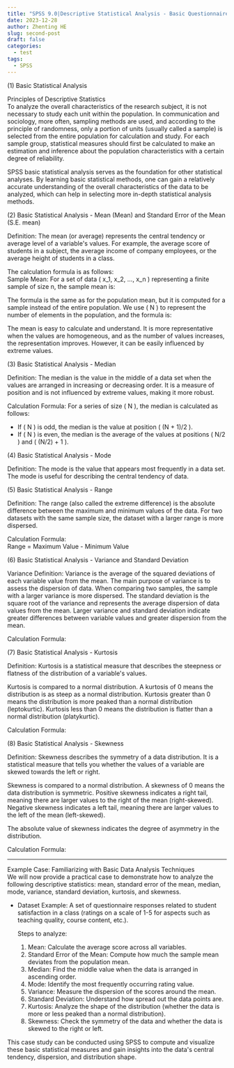 ```yaml
---
title: "SPSS 9.0|Descriptive Statistical Analysis - Basic Questionnaire Analysis"
date: 2023-12-28
author: Zhenting HE
slug: second-post
draft: false
categories:
  - test
tags:
  - SPSS
---
```

(1) Basic Statistical Analysis

Principles of Descriptive Statistics  
To analyze the overall characteristics of the research subject, it is not necessary to study each unit within the population. In communication and sociology, more often, sampling methods are used, and according to the principle of randomness, only a portion of units (usually called a sample) is selected from the entire population for calculation and study. For each sample group, statistical measures should first be calculated to make an estimation and inference about the population characteristics with a certain degree of reliability.

SPSS basic statistical analysis serves as the foundation for other statistical analyses. By learning basic statistical methods, one can gain a relatively accurate understanding of the overall characteristics of the data to be analyzed, which can help in selecting more in-depth statistical analysis methods.

(2) Basic Statistical Analysis - Mean (Mean) and Standard Error of the Mean (S.E. mean)

Definition: The mean (or average) represents the central tendency or average level of a variable's values. For example, the average score of students in a subject, the average income of company employees, or the average height of students in a class.

The calculation formula is as follows:  
Sample Mean: For a set of data \( x_1, x_2, ..., x_n \) representing a finite sample of size n, the sample mean is:

The formula is the same as for the population mean, but it is computed for a sample instead of the entire population. We use \( N \) to represent the number of elements in the population, and the formula is:

The mean is easy to calculate and understand. It is more representative when the values are homogeneous, and as the number of values increases, the representation improves. However, it can be easily influenced by extreme values.

(3) Basic Statistical Analysis - Median

Definition: The median is the value in the middle of a data set when the values are arranged in increasing or decreasing order. It is a measure of position and is not influenced by extreme values, making it more robust.

Calculation Formula: For a series of size \( N \), the median is calculated as follows:
- If \( N \) is odd, the median is the value at position \( (N + 1)/2 \).
- If \( N \) is even, the median is the average of the values at positions \( N/2 \) and \( (N/2) + 1 \).

(4) Basic Statistical Analysis - Mode

Definition: The mode is the value that appears most frequently in a data set. The mode is useful for describing the central tendency of data.

(5) Basic Statistical Analysis - Range

Definition: The range (also called the extreme difference) is the absolute difference between the maximum and minimum values of the data. For two datasets with the same sample size, the dataset with a larger range is more dispersed.

Calculation Formula:  
Range = Maximum Value - Minimum Value

(6) Basic Statistical Analysis - Variance and Standard Deviation

Variance Definition: Variance is the average of the squared deviations of each variable value from the mean. The main purpose of variance is to assess the dispersion of data. When comparing two samples, the sample with a larger variance is more dispersed. The standard deviation is the square root of the variance and represents the average dispersion of data values from the mean. Larger variance and standard deviation indicate greater differences between variable values and greater dispersion from the mean.

Calculation Formula:

(7) Basic Statistical Analysis - Kurtosis

Definition: Kurtosis is a statistical measure that describes the steepness or flatness of the distribution of a variable's values.

Kurtosis is compared to a normal distribution. A kurtosis of 0 means the distribution is as steep as a normal distribution. Kurtosis greater than 0 means the distribution is more peaked than a normal distribution (leptokurtic). Kurtosis less than 0 means the distribution is flatter than a normal distribution (platykurtic).

Calculation Formula:

(8) Basic Statistical Analysis - Skewness

Definition: Skewness describes the symmetry of a data distribution. It is a statistical measure that tells you whether the values of a variable are skewed towards the left or right.

Skewness is compared to a normal distribution. A skewness of 0 means the data distribution is symmetric. Positive skewness indicates a right tail, meaning there are larger values to the right of the mean (right-skewed). Negative skewness indicates a left tail, meaning there are larger values to the left of the mean (left-skewed).

The absolute value of skewness indicates the degree of asymmetry in the distribution.

Calculation Formula:

---

 Example Case: Familiarizing with Basic Data Analysis Techniques  
We will now provide a practical case to demonstrate how to analyze the following descriptive statistics: mean, standard error of the mean, median, mode, variance, standard deviation, kurtosis, and skewness.

- Dataset Example: A set of questionnaire responses related to student satisfaction in a class (ratings on a scale of 1-5 for aspects such as teaching quality, course content, etc.).
  
  Steps to analyze:
  1. Mean: Calculate the average score across all variables.
  2. Standard Error of the Mean: Compute how much the sample mean deviates from the population mean.
  3. Median: Find the middle value when the data is arranged in ascending order.
  4. Mode: Identify the most frequently occurring rating value.
  5. Variance: Measure the dispersion of the scores around the mean.
  6. Standard Deviation: Understand how spread out the data points are.
  7. Kurtosis: Analyze the shape of the distribution (whether the data is more or less peaked than a normal distribution).
  8. Skewness: Check the symmetry of the data and whether the data is skewed to the right or left.

This case study can be conducted using SPSS to compute and visualize these basic statistical measures and gain insights into the data's central tendency, dispersion, and distribution shape.